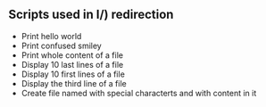 ## Scripts used in I/) redirection

* Print hello world
* Print confused smiley
* Print whole content of a file
* Display 10 last  lines of a file
* Display 10 first lines of a file
* Display the third line of a file
* Create file named with special characterts and with content in it
